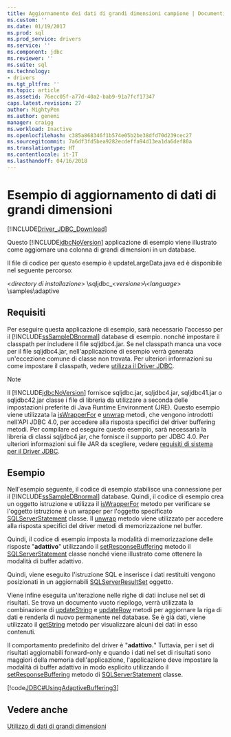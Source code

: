 ```yaml
---
title: Aggiornamento dei dati di grandi dimensioni campione | Documenti Microsoft
ms.custom: ''
ms.date: 01/19/2017
ms.prod: sql
ms.prod_service: drivers
ms.service: ''
ms.component: jdbc
ms.reviewer: ''
ms.suite: sql
ms.technology:
- drivers
ms.tgt_pltfrm: ''
ms.topic: article
ms.assetid: 76ecc05f-a77d-40a2-bab9-91a7fcf17347
caps.latest.revision: 27
author: MightyPen
ms.author: genemi
manager: craigg
ms.workload: Inactive
ms.openlocfilehash: c385a868346f1b574e05b2be38dfd70d239cec27
ms.sourcegitcommit: 7a6df3fd5bea9282ecdeffa94d13ea1da6def80a
ms.translationtype: HT
ms.contentlocale: it-IT
ms.lasthandoff: 04/16/2018
---
```

# <a name="updating-large-data-sample"></a>Esempio di aggiornamento di dati di grandi dimensioni
[!INCLUDE[Driver_JDBC_Download](../../includes/driver_jdbc_download.md)]

  Questo [!INCLUDE[jdbcNoVersion](../../includes/jdbcnoversion_md.md)] applicazione di esempio viene illustrato come aggiornare una colonna di grandi dimensioni in un database.  
  
 Il file di codice per questo esempio è updateLargeData.java ed è disponibile nel seguente percorso:  
  
 \<*directory di installazione*> \sqljdbc_\<*versione*>\\<*language*> \samples\adaptive  
  
## <a name="requirements"></a>Requisiti  
 Per eseguire questa applicazione di esempio, sarà necessario l'accesso per il [!INCLUDE[ssSampleDBnormal](../../includes/sssampledbnormal_md.md)] database di esempio. nonché impostare il classpath per includere il file sqljdbc4.jar. Se nel classpath manca una voce per il file sqljdbc4.jar, nell'applicazione di esempio verrà generata un'eccezione comune di classe non trovata. Per ulteriori informazioni su come impostare il classpath, vedere [utilizza il Driver JDBC](../../connect/jdbc/using-the-jdbc-driver.md).  
  
> [!NOTE]  
>  Il [!INCLUDE[jdbcNoVersion](../../includes/jdbcnoversion_md.md)] fornisce sqljdbc.jar, sqljdbc4.jar, sqljdbc41.jar o sqljdbc42.jar classe i file di libreria da utilizzare a seconda delle impostazioni preferite di Java Runtime Environment (JRE). Questo esempio viene utilizzata la [isWrapperFor](../../connect/jdbc/reference/iswrapperfor-method-sqlserverstatement.md) e [unwrap](../../connect/jdbc/reference/unwrap-method-sqlserverstatement.md) metodi, che vengono introdotti nell'API JDBC 4.0, per accedere alla risposta specifici del driver buffering metodi. Per compilare ed eseguire questo esempio, sarà necessaria la libreria di classi sqljdbc4.jar, che fornisce il supporto per JDBC 4.0. Per ulteriori informazioni sui file JAR da scegliere, vedere [requisiti di sistema per il Driver JDBC](../../connect/jdbc/system-requirements-for-the-jdbc-driver.md).  
  
## <a name="example"></a>Esempio  
 Nell'esempio seguente, il codice di esempio stabilisce una connessione per il [!INCLUDE[ssSampleDBnormal](../../includes/sssampledbnormal_md.md)] database. Quindi, il codice di esempio crea un oggetto istruzione e utilizza il [isWrapperFor](../../connect/jdbc/reference/iswrapperfor-method-sqlserverstatement.md) metodo per verificare se l'oggetto istruzione è un wrapper per l'oggetto specificato [SQLServerStatement](../../connect/jdbc/reference/sqlserverstatement-class.md) classe. Il [unwrap](../../connect/jdbc/reference/unwrap-method-sqlserverstatement.md) metodo viene utilizzato per accedere alla risposta specifici del driver metodi di memorizzazione nel buffer.  
  
 Quindi, il codice di esempio imposta la modalità di memorizzazione delle risposte "**adattivo**" utilizzando il [setResponseBuffering](../../connect/jdbc/reference/setresponsebuffering-method-sqlserverstatement.md) metodo il [SQLServerStatement](../../connect/jdbc/reference/sqlserverstatement-class.md) classe nonché viene illustrato come ottenere la modalità di buffer adattivo.  
  
 Quindi, viene eseguito l'istruzione SQL e inserisce i dati restituiti vengono posizionati in un aggiornabili [SQLServerResultSet](../../connect/jdbc/reference/sqlserverresultset-class.md) oggetto.  
  
 Viene infine eseguita un'iterazione nelle righe di dati incluse nel set di risultati. Se trova un documento vuoto riepilogo, verrà utilizzata la combinazione di [updateString](../../connect/jdbc/reference/updatestring-method-sqlserverresultset.md) e [updateRow](../../connect/jdbc/reference/updaterow-method-sqlserverresultset.md) metodi per aggiornare la riga di dati e renderla di nuovo permanente nel database. Se è già dati, viene utilizzato il [getString](../../connect/jdbc/reference/getstring-method-sqlserverresultset.md) metodo per visualizzare alcuni dei dati in esso contenuti.  
  
 Il comportamento predefinito del driver è "**adattivo.**" Tuttavia, per i set di risultati aggiornabili forward-only e quando i dati nel set di risultati sono maggiori della memoria dell'applicazione, l'applicazione deve impostare la modalità di buffer adattivo in modo esplicito utilizzando il [setResponseBuffering](../../connect/jdbc/reference/setresponsebuffering-method-sqlserverstatement.md) metodo di [SQLServerStatement](../../connect/jdbc/reference/sqlserverstatement-class.md) classe.  
  
 [!code[JDBC#UsingAdaptiveBuffering3](../../connect/jdbc/codesnippet/Java/updating-large-data-sample_1.java)]  
  
## <a name="see-also"></a>Vedere anche  
 [Utilizzo di dati di grandi dimensioni](../../connect/jdbc/working-with-large-data.md)  
  
  
